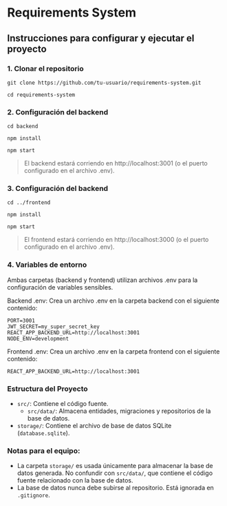 # Requirements System

## Instrucciones para configurar y ejecutar el proyecto

### 1. Clonar el repositorio

```
git clone https://github.com/tu-usuario/requirements-system.git
```

```
cd requirements-system
```

### 2. Configuración del backend

```
cd backend
```

```
npm install
```

```
npm start
```

> El backend estará corriendo en http://localhost:3001 (o el puerto configurado en el archivo .env).

### 3. Configuración del backend

```
cd ../frontend
```

```
npm install
```

```
npm start
```

> El frontend estará corriendo en http://localhost:3000 (o el puerto configurado en el archivo .env).

### 4. Variables de entorno

Ambas carpetas (backend y frontend) utilizan archivos .env para la configuración de variables sensibles.

Backend .env:
Crea un archivo .env en la carpeta backend con el siguiente contenido:

```
PORT=3001
JWT_SECRET=my_super_secret_key
REACT_APP_BACKEND_URL=http://localhost:3001
NODE_ENV=development
```

Frontend .env:
Crea un archivo .env en la carpeta frontend con el siguiente contenido:

```
REACT_APP_BACKEND_URL=http://localhost:3001
```

### Estructura del Proyecto

- `src/`: Contiene el código fuente.
  - `src/data/`: Almacena entidades, migraciones y repositorios de la base de datos.
- `storage/`: Contiene el archivo de base de datos SQLite (`database.sqlite`).

### Notas para el equipo:

- La carpeta `storage/` es usada únicamente para almacenar la base de datos generada. No confundir con `src/data/`, que contiene el código fuente relacionado con la base de datos.
- La base de datos nunca debe subirse al repositorio. Está ignorada en `.gitignore`.
